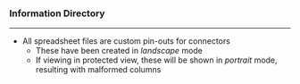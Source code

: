 ### Information Directory ###
---
 - All spreadsheet files are custom pin-outs for connectors
   - These have been created in _landscape_ mode
   - If viewing in protected view, these will be shown in _portrait_ mode, resulting with malformed columns 
